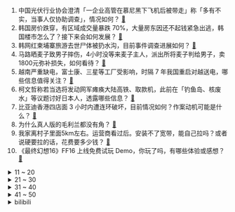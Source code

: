 1. 中国光伏行业协会澄清「一企业高管在慕尼黑下飞机后被带走」称「多有不实，当事人仅协助调查」，情况如何？ [:link:](https://www.zhihu.com/question/606222429)
2. 韩国房价跌穿，有区域成交量暴跌 70%，大量房东因还不起钱紧急出逃，韩国楼市怎么了？接下来会如何发展？ [:link:](https://www.zhihu.com/question/606122248)
3. 韩网红柬埔寨旅游去世尸体被扔水沟，目前事件调查进展如何？ [:link:](https://www.zhihu.com/question/606229094)
4. 马路晒麦子致男子摔伤，4小时没等来麦子主人，派出所将麦子判给男子，卖1800元弥补损失，如何看待？ [:link:](https://www.zhihu.com/question/606075840)
5. 越南严重缺电，富士康、三星等工厂受影响，时隔 7 年我国重启对越送电，哪些信息值得关注？ [:link:](https://www.zhihu.com/question/606164349)
6. 柯文哲称若当选将发动网军瘫痪大陆高铁、取款机，此前在「钓鱼岛、核废水」等议题讨好日本人，透露哪些信息？ [:link:](https://www.zhihu.com/question/606148038)
7. 比亚迪香港四店面 3 小时内遭连环破坏，目前情况如何？作案动机可能是什么？ [:link:](https://www.zhihu.com/question/606262026)
8. 为什么真人版的毛利兰都没有角？ [:link:](https://www.zhihu.com/question/286452082)
9. 我家离村子里面5km左右。运营商看过后。安装不了宽带，能自己拉吗？或者说硬要拉的话，花费要多少钱？ [:link:](https://www.zhihu.com/question/597026273)
10. 《最终幻想16》FF16 上线免费试玩 Demo，你玩了吗，有哪些体验或感想？ [:link:](https://www.zhihu.com/question/606173170)
<details>
<summary>11 ~ 20</summary>

11. 为什么很多古老文明的神话传说中都有大洪水的记录？ [:link:](https://www.zhihu.com/question/20389853)
12. 《漫长的季节》沈栋梁为什么非杀沈墨？ [:link:](https://www.zhihu.com/question/598666853)
13. 亚裔考生美国高考几乎拿下满分，却被六大名校拒之门外，这究竟是怎么回事？ [:link:](https://www.zhihu.com/question/605680526)
14. 兰州有什么好玩的地方? [:link:](https://www.zhihu.com/question/459812158)
15. 如果一线城市房地产限购调整，是否会吸引其他地区有消费能力的人群集中购买？对于他们是好的选择吗？ [:link:](https://www.zhihu.com/question/605672392)
16. 一天吃一顿饭可以有效减肥吗? [:link:](https://www.zhihu.com/question/600734825)
17. 韩国官员对中国大使出言不逊，外交部回应表明严重关切和不满，如何看待此事？对中韩关系有何影响？ [:link:](https://www.zhihu.com/question/606182202)
18. 中奖五千万你会立刻离职吗？ [:link:](https://www.zhihu.com/question/599733259)
19. 国家发改委已下达 2023 年以工代赈中央投资 73 亿元，将起到哪些作用？ [:link:](https://www.zhihu.com/question/606168061)
20. 一线城市「松绑限购政策」会对哪些领域造成冲击？购房者会不会买账，房价会涨吗？ [:link:](https://www.zhihu.com/question/606139309)
</details>
<details>
<summary>21 ~ 30</summary>

21. 我想在家中添置一台投影仪，请问有什么推荐？ [:link:](https://www.zhihu.com/question/584235033)
22. 《大明王朝 1566》中，沈一石为什么要打着织造局的名义去买田？ [:link:](https://www.zhihu.com/question/303907990)
23. 哪些动漫角色的结局让你感觉到遗憾？ [:link:](https://www.zhihu.com/question/605260542)
24. 乌克兰乐队为乌军募款途中被「劫走」参军，具体情况如何？乌军的征兵方式反映了哪些问题？ [:link:](https://www.zhihu.com/question/606166927)
25. 「抱着离职的心态去工作」，这在现实中可行吗？ [:link:](https://www.zhihu.com/question/605260986)
26. 明朝末年的日本能击败同时期的后金吗？ [:link:](https://www.zhihu.com/question/510075756)
27. 如何看待高二学生以一作发表数学类 sci，论文含金量如何？ [:link:](https://www.zhihu.com/question/605160535)
28. 客观评价此次梅西中国行主要目的是什么，这次行程会为梅西本人和阿根廷队带来哪些商业回报？ [:link:](https://www.zhihu.com/question/606145390)
29. ChatGPT 之父称 AGI  会从根本上改变文明，不会很快有 GPT-5，哪些信息值得关注？ [:link:](https://www.zhihu.com/question/605983511)
30. 如果你是《还珠格格》中的夏雨荷，你会等皇上一辈子吗？ [:link:](https://www.zhihu.com/question/584316890)
</details>
<details>
<summary>31 ~ 40</summary>

31. 夏天去哪里旅游最舒服？ [:link:](https://www.zhihu.com/question/605422120)
32. 读书一定是最好的出路吗? [:link:](https://www.zhihu.com/question/606020958)
33. 中国古代的建筑图纸不用焦点透视法画出，为何工匠们还能精准地建造出需要的建筑？ [:link:](https://www.zhihu.com/question/605244708)
34. 对于高考，你们都释怀了吗？ [:link:](https://www.zhihu.com/question/605581538)
35. 没学历没能力没工作怎么活下去？ [:link:](https://www.zhihu.com/question/604417521)
36. 技术分析真的有用吗？ [:link:](https://www.zhihu.com/question/598039153)
37. 火车站按摩椅现大量虫子，顾客坐后身体发痒，为何按摩椅上会有虫子寄生？如何解决？ [:link:](https://www.zhihu.com/question/606110946)
38. 如果把村超举办成全国性的赛事，有可能会拯救中国足球吗？ [:link:](https://www.zhihu.com/question/605443065)
39. 蔚来全系车型降价 3 万元，取消终身免费换电政策，如何看待这一调整？会带来什么影响？ [:link:](https://www.zhihu.com/question/606130325)
40. 股份行跟进国有大行下调存款利率，三年期、五年期定存降 15 个基点，释放了哪些信号？对市场有何影响？ [:link:](https://www.zhihu.com/question/606113199)
</details>
<details>
<summary>41 ~ 50</summary>

41. 智源发布开源可商用大模型「悟道·天鹰」，有哪些技术细节值得关注？ [:link:](https://www.zhihu.com/question/605625182)
42. 高三再努力会不会太晚了？ [:link:](https://www.zhihu.com/question/598832551)
43. 美财政部以涉伊朗为由制裁中国实体和个人，商务部回应将采取必要措施，还有哪些信息值得关注？ [:link:](https://www.zhihu.com/question/606161169)
44. 玩游戏选电视还是显示器，哪个能玩的更好？ [:link:](https://www.zhihu.com/question/31627207)
45. 欧冠决赛哈兰德表现一般，是不是意味着今年金球奖梅西稳了？ [:link:](https://www.zhihu.com/question/605961691)
46. 华为李鹏称「中国 5G 将向 5.5G 加速演进，实现步步领先」，能给我国发展带来哪些帮助？ [:link:](https://www.zhihu.com/question/604771304)
47. 如何看待凯途高山公司于23年6月10日发布的关于珠峰救援事件的说明？ [:link:](https://www.zhihu.com/question/605986946)
48. 2023年麻烦推荐一款适合玩游戏的平板？ [:link:](https://www.zhihu.com/question/512394755)
49. 实际乘车出行时，后排乘客普遍不系安全带，危害有多大？ [:link:](https://www.zhihu.com/question/604434516)
50. 羽毛球如何提高平高球速而不出界？ [:link:](https://www.zhihu.com/question/479947819)
</details><details>
<summary>bilibili</summary>

</details>